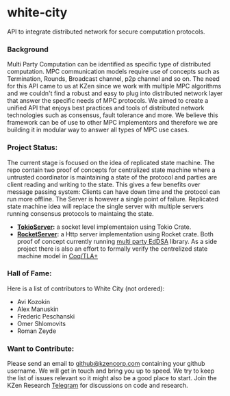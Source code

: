 # white-city
API to integrate distributed network for secure computation protocols. 
### Background
Multi Party Computation can be identified as specific type of distributed computation. MPC communication models require use of concepts such as Termination, Rounds, Broadcast channel, p2p channel and so on. The need for this API came to us at KZen since we work with multiple MPC algorithms and we couldn't find a robust and easy to plug into distributed network layer that answer the specific needs of MPC protocols. We aimed to create a unified API that enjoys best practices and tools of distributed network technologies such as consensus, fault tolerance and more. We believe this framework can be of use to other MPC implementors and therefore we are building it in modular way to answer all types of MPC use cases. 
### Project Status: 
The current stage is focused on the idea of replicated state machine. The repo contain two proof of concepts for centralized state machine where a untrusted coordinator is maintaining a state of the protocol and parties are client reading and writing to the state. This gives a few benefits over message passing system: Clients can have down time and the protocol can run more offline. The Server is however a single point of failure. Replicated state machine idea will replace the single server with multiple servers running consensus protocols to maintaing the state. 
- **[TokioServer](https://github.com/KZen-networks/white-city/tree/master/RelayProofsOfConcept/EddsaTokioServer):** a socket level implementaion using Tokio Crate.
- **[RocketServer](https://github.com/KZen-networks/white-city/tree/master/RelayProofsOfConcept/EddsaRocketServer):** a Http server implementation using Rocket crate. 
Both proof of concept currently running [multi party EdDSA](https://github.com/KZen-networks/multi-party-eddsa) library. As a side project there is also an effort to formally verify the centrelized state machine model in [Coq/TLA+](https://github.com/KZen-networks/white-city/tree/master/RelayProofsOfConcept/Formal-spec)

### Hall of Fame: 
Here is a list of contributors to White City (not ordered): 
- Avi Kozokin
- Alex Manuskin
- Frederic Peschanski
- Omer Shlomovits 
- Roman Zeyde


### Want to Contribute:
Please send an email to github@kzencorp.com containing your github username. We will get in touch and bring you up to speed. We try to keep the list of issues relevant so it might also be a good place to start. Join the KZen Research [Telegram]( https://t.me/kzen_research) for discussions on code and research.
